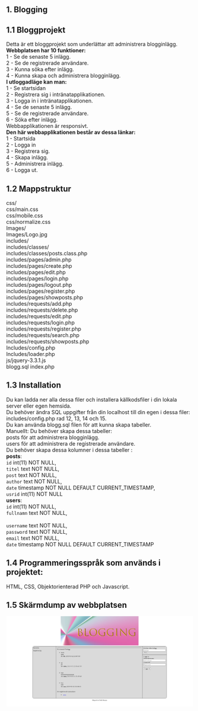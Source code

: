 ## 1. Blogging 
## 1.1 Bloggprojekt
Detta är ett bloggprojekt som underlättar att administrera blogginlägg. <br>
**Webbplatsen har 10 funktioner:** <br>
1 - Se de senaste 5 inlägg. <br>
2 - Se de registrerade användare. <br>
3 - Kunna söka efter inlägg. <br>
4 - Kunna skapa och administrera blogginlägg.<br>
**I utloggadläge kan man:**<br>
1 - Se startsidan <br>
2 - Registrera sig i intränatapplikationen. <br>
3 - Logga in i intränatapplikationen. <br>
4 - Se de senaste 5 inlägg. <br>
5 - Se de registrerade användare. <br>
6 - Söka efter inlägg. <br>
Webbapplikationen är responsivt.<br>
**Den här webbapplikationen består av dessa länkar:**  <br>
1 - Startsida<br>
2 - Logga in <br>
3 - Registrera sig. <br>
4 - Skapa inlägg. <br>
5 - Administrera inlägg. <br>
6 - Logga ut. <br>
## 1.2 Mappstruktur <br>
css/<br>
css/main.css<br>
css/mobile.css<br>
css/normalize.css<br>
Images/<br>
Images/Logo.jpg<br>
includes/<br>
includes/classes/<br>
includes/classes/posts.class.php<br>
includes/pages/admin.php<br>
includes/pages/create.php<br>
includes/pages/edit.php<br>
includes/pages/login.php<br>
includes/pages/logout.php<br>
includes/pages/register.php<br>
includes/pages/showposts.php<br>
includes/requests/add.php<br>
includes/requests/delete.php<br>
includes/requests/edit.php<br>
includes/requests/login.php<br>
includes/requests/register.php<br>
includes/requests/search.php<br>
includes/requests/showposts.php<br>
Includes/config.php<br>
Includes/loader.php<br>
js/jquery-3.3.1.js<br>
blogg.sql
index.php
## 1.3 Installation <br>
Du kan ladda ner alla dessa filer och installera källkodsfiler i din lokala server eller egen hemsida. <br>
Du behöver ändra SQL uppgifter från din localhost till din egen i dessa filer:<br>
includes/config.php rad 12, 13, 14 och 15.<br>
Du kan använda blogg.sql filen för att kunna skapa tabeller.<br>
Manuellt:
Du behöver skapa dessa tabeller:<br>
posts för att administrera blogginlägg.<br>
users för att administrera de registrerade användare.<br>
Du behöver skapa dessa kolumner i dessa tabeller :<br>
**posts**:<br>
`id` int(11) NOT NULL,<br>
`titel` text NOT NULL,<br>
`post` text NOT NULL,<br>
`author` text NOT NULL,<br>
`date` timestamp NOT NULL DEFAULT CURRENT_TIMESTAMP,<br>
`usrid` int(11) NOT NULL<br>
**users**:<br>
`id` int(11) NOT NULL,<br>
`fullnamn` text NOT NULL,<br><br>
`username` text NOT NULL,<br>
`password` text NOT NULL,<br>
`email` text NOT NULL,<br>
`date` timestamp NOT NULL DEFAULT CURRENT_TIMESTAMP<br>
## 1.4 Programmeringsspråk som används i projektet: <br>
HTML, CSS, Objektorienterad PHP och Javascript. <br>
## 1.5 Skärmdump av webbplatsen <br>
![alt text](https://github.com/fadihanna123/BloggProjekt/blob/master/Screenshot.PNG "Screenshot av hemsidan")

